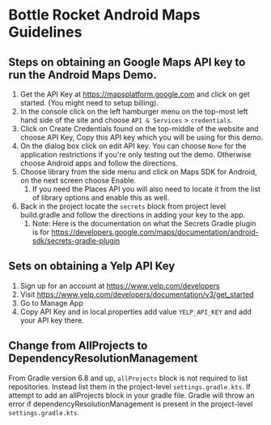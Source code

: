 Bottle Rocket Android Maps Guidelines
=====================================

## Steps on obtaining an Google Maps API key to run the Android Maps Demo.
1. Get the API Key at https://mapsplatform.google.com and click on get started. (You might need to setup billing).
2. In the console click on the left hamburger menu on the top-most left hand side of the site and choose ```API & Services``` > ```credentials```.
3. Click on Create Credentials found on the top-middle of the website and choose API Key, Copy this API key which you will be using for this demo.
4. On the dialog box click on edit API key. You can choose ```None``` for the application restrictions if you're only testing out the demo. Otherwise choose Android apps and follow the directions.
5. Choose library from the side menu and click on Maps SDK for Android, on the next screen choose Enable.
   1. If you need the Places API you will also need to locate it from the list of library options and enable this as well.
6. Back in the project locate the ```secrets``` block from project level build.gradle and follow the directions in adding your key to the app.
   1. Note: Here is the documentation on what the Secrets Gradle plugin is for https://developers.google.com/maps/documentation/android-sdk/secrets-gradle-plugin

## Sets on obtaining a Yelp API Key
1. Sign up for an account at https://www.yelp.com/developers
2. Visit https://www.yelp.com/developers/documentation/v3/get_started
3. Go to Manage App
4. Copy API Key and in local.properties add value ```YELP_API_KEY``` and add your API key there. 

## Change from AllProjects to DependencyResolutionManagement
From Gradle version 6.8 and up, ```allProjects``` block is not required to list repositories. Instead list them in the project-level ```settings.gradle.kts```. If attempt to add an allProjects block in your gradle file. Gradle will throw an error if dependencyResolutionManagement is present
in the project-level ```settings.gradle.kts```. 

